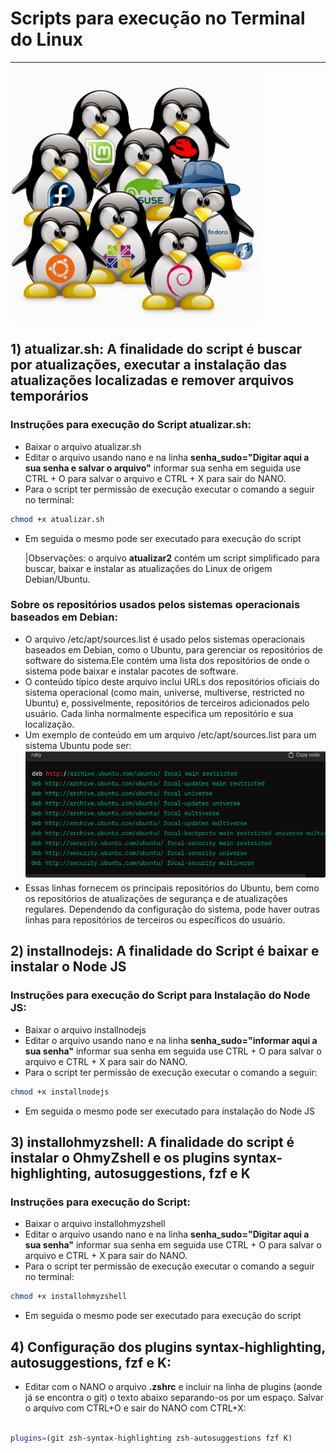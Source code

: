 # Scripts para execução no Terminal do Linux
***

<img src="imagens/linux.png" width="400px">


## **1) atualizar.sh: A finalidade do script é buscar por atualizações, executar a instalação das atualizações localizadas e remover arquivos temporários**

### Instruções para execução do Script atualizar.sh:
- Baixar o arquivo atualizar.sh
- Editar o arquivo usando nano e na linha **senha_sudo="Digitar aqui a sua senha e salvar o arquivo"** informar sua senha em seguida use CTRL + O para salvar o arquivo e CTRL + X para sair do NANO. 
- Para o script ter permissão de execução executar o comando a seguir no terminal: </br>

```sh
chmod +x atualizar.sh
```
- Em seguida o mesmo pode ser executado para execução do script

  |Observações: o arquivo **atualizar2** contém um script simplificado para buscar, baixar e instalar as atualizações do Linux de origem Debian/Ubuntu.

### Sobre os repositórios usados pelos sistemas operacionais baseados em Debian:
  -  O arquivo /etc/apt/sources.list é usado pelos sistemas operacionais baseados em Debian, como o Ubuntu, para gerenciar os repositórios de software do sistema.Ele contém uma lista dos repositórios de onde o sistema pode baixar e instalar pacotes de software.
  -  O conteúdo típico deste arquivo inclui URLs dos repositórios oficiais do sistema operacional (como main, universe, multiverse, restricted no Ubuntu) e, possivelmente, repositórios de terceiros adicionados pelo usuário. Cada linha normalmente especifica um repositório e sua localização.
  -  Um exemplo de conteúdo em um arquivo /etc/apt/sources.list para um sistema Ubuntu pode ser:</br>
     <img src="imagens/repositorios deb.png" width="600px">
  - Essas linhas fornecem os principais repositórios do Ubuntu, bem como os repositórios de atualizações de segurança e de atualizações regulares. Dependendo da configuração do sistema, pode haver outras linhas para repositórios de terceiros ou específicos do usuário.

    

## **2) installnodejs: A finalidade do Script é baixar e instalar o Node JS**

### Instruções para execução do Script para Instalação do Node JS:
- Baixar o arquivo installnodejs
- Editar o arquivo usando nano e na linha **senha_sudo="informar aqui a sua senha"** informar sua senha em seguida use CTRL + O para salvar o arquivo e CTRL + X para sair do NANO.
- Para o script ter permissão de execução executar o comando a seguir: </br>
```sh
chmod +x installnodejs
```
- Em seguida o mesmo pode ser executado para instalação do Node JS

## **3) installohmyzshell: A finalidade do script é instalar o OhmyZshell e os plugins syntax-highlighting, autosuggestions, fzf e K**

### Instruções para execução do Script:
 - Baixar o arquivo installohmyzshell
- Editar o arquivo usando nano e na linha **senha_sudo="Digitar aqui a sua senha"** informar sua senha em seguida use CTRL + O para salvar o arquivo e CTRL + X para sair do NANO. 
- Para o script ter permissão de execução executar o comando a seguir no terminal: </br>
```sh
chmod +x installohmyzshell
```
- Em seguida o mesmo pode ser executado para execução do script

## **4) Configuração dos plugins syntax-highlighting, autosuggestions, fzf e K:**
  - Editar com o NANO o arquivo **.zshrc** e incluir na linha de plugins (aonde já se encontra o git) o texto abaixo separando-os por um espaço. Salvar o arquivo com CTRL+O e sair do NANO com CTRL+X:</br></br>
```sh
plugins=(git zsh-syntax-highlighting zsh-autosuggestions fzf K)
```
    

